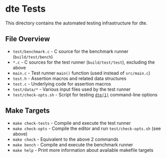 dte Tests
=========

This directory contains the automated testing infrastructure for dte.

File Overview
-------------

* `test/benchmark.c` - C source for the benchmark runner (`build/test/bench`)
* `*.c` - C sources for the test runner (`build/test/test`), excluding the above
* `main.c` - Test runner `main()` function (used instead of `src/main.c`)
* `test.h` - Assertion macros and related data structures
* `test.c` - Underlying code for assertion macros
* `test/data/*` - Various input files used by the test runner
* `test/check-opts.sh` - Script for testing [`dte(1)`] command-line options

Make Targets
------------

* `make check-tests` - Compile and execute the test runner
* `make check-opts` - Compile the editor and run `test/check-opts.sh` (see above)
* `make check` - Equivalent to the above 2 commands
* `make bench` - Compile and execute the benchmark runner
* `make help` - Print more information about available makefile targets


[`dte(1)`]: https://craigbarnes.gitlab.io/dte/dte.html
